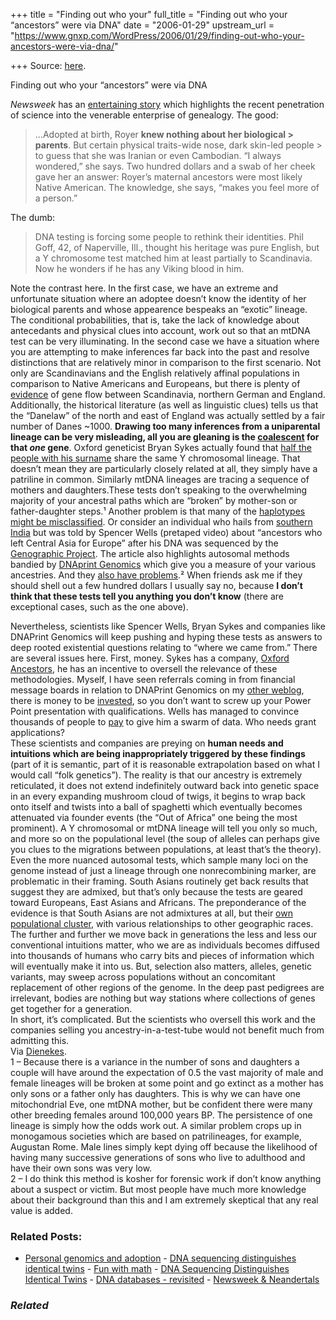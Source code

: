 +++
title = "Finding out who your"
full_title = "Finding out who your “ancestors” were via DNA"
date = "2006-01-29"
upstream_url = "https://www.gnxp.com/WordPress/2006/01/29/finding-out-who-your-ancestors-were-via-dna/"

+++
Source: [here](https://www.gnxp.com/WordPress/2006/01/29/finding-out-who-your-ancestors-were-via-dna/).

Finding out who your “ancestors” were via DNA

*Newsweek* has an [entertaining story](https://msnbc.msn.com/id/11080815/site/newsweek/) which highlights the recent penetration of science into the venerable enterprise of genealogy. The good:

> …Adopted at birth, Royer **knew nothing about her biological > parents**. But certain physical traits-wide nose, dark skin-led people > to guess that she was Iranian or even Cambodian. “I always wondered,” she says. Two hundred dollars and a swab of her cheek gave her an answer: Royer’s maternal ancestors were most likely Native American. The knowledge, she says, “makes you feel more of a person.”

The dumb:

> DNA testing is forcing some people to rethink their identities. Phil Goff, 42, of Naperville, Ill., thought his heritage was pure English, but a Y chromosome test matched him at least partially to Scandinavia. Now he wonders if he has any Viking blood in him.

Note the contrast here. In the first case, we have an extreme and unfortunate situation where an adoptee doesn’t know the identity of her biological parents and whose appearence bespeaks an “exotic” lineage. The conditional probabilities, that is, take the lack of knowledge about antecedants and physical clues into account, work out so that an mtDNA test can be very illuminating. In the second case we have a situation where you are attempting to make inferences far back into the past and resolve distinctions that are relatively minor in comparison to the first scenario. Not only are Scandinavians and the English relatively affinal populations in comparison to Native Americans and Europeans, but there is plenty of [evidence](https://www.gnxp.com/MT2/archives/000648.html) of gene flow between Scandinavia, northern German and England. Additionally, the historical literature (as well as linguistic clues) tells us that the “Danelaw” of the north and east of England was actually settled by a fair number of Danes \~1000. **Drawing too many inferences from a uniparental lineage can be very misleading, all you are gleaning is the [coalescent](http://www.coalescenttheory.com/) for that *one* gene**. Oxford geneticist Bryan Sykes actually found that [half the people with his surname](http://www.bbc.co.uk/education/beyond/factsheets/surnames/surnames_prog1.shtml) share the same Y chromosomal lineage. That doesn’t mean they are particularly closely related at all, they simply have a patriline in common. Similarly mtDNA lineages are tracing a sequence of mothers and daughters.These tests don’t speaking to the overwhelming majority of your ancestral paths which are “broken” by mother-son or father-daughter steps.¹ Another problem is that many of the [haplotypes might be misclassified](https://dienekes.blogspot.com/2005/12/more-on-cohen-modal-haplotype.html). Or consider an individual who hails from [southern India](https://bantwal.blogspot.com/2005/11/my-ancestor-didnt-take-that-route-dr.html) but was told by Spencer Wells (pretaped video) about “ancestors who left Central Asia for Europe” after his DNA was sequenced by the [Genographic Project](https://www3.nationalgeographic.com/genographic/index.html). The article also highlights autosomal methods bandied by [DNAprint Genomics](http://www.dnaprint.com/welcome/) which give you a measure of your various ancestries. And they [also have problems](http://johnhawks.net/weblog/topics/race/race_testing_penn_state_2005.html).² When friends ask me if they should shell out a few hundred dollars I usually say no, because **I don’t think that these tests tell you anything you don’t know** (there are exceptional cases, such as the one above).

  
Nevertheless, scientists like Spencer Wells, Bryan Sykes and companies like DNAPrint Genomics will keep pushing and hyping these tests as answers to deep rooted existential questions relating to “where we came from.” There are several issues here. First, money. Sykes has a company, [Oxford Ancestors](http://www.oxfordancestors.com/), he has an incentive to oversell the relevance of these methodologies. Myself, I have seen referrals coming in from financial message boards in relation to DNAPrint Genomics on my [other weblog](https://www.gnxp.com), there is money to be [invested](http://www.dnaprint.com/welcome/investorrelations/), so you don’t want to screw up your Power Point presentation with qualifications. Wells has managed to convince thousands of people to [pay](https://www3.nationalgeographic.com/genographic/participate.html) to give him a swarm of data. Who needs grant applications?  
These scientists and companies are preying on **human needs and intuitions which are being inappropriately triggered by these findings** (part of it is semantic, part of it is reasonable extrapolation based on what I would call “folk genetics”). The reality is that our ancestry is extremely reticulated, it does not extend indefinitely outward back into genetic space in an every expanding mushroom cloud of twigs, it begins to wrap back onto itself and twists into a ball of spaghetti which eventually becomes attenuated via founder events (the “Out of Africa” one being the most prominent). A Y chromosomal or mtDNA lineage will tell you only so much, and more so on the populational level (the soup of alleles can perhaps give you clues to the migrations between populations, at least that’s the theory). Even the more nuanced autosomal tests, which sample many loci on the genome instead of just a lineage through one nonrecombining marker, are problematic in their framing. South Asians routinely get back results that suggest they are admixed, but that’s only because the tests are geared toward Europeans, East Asians and Africans. The preponderance of the evidence is that South Asians are not admixtures at all, but their [own populational cluster](http://news.nationalgeographic.com/news/2006/01/0110_060110_india_genes.html), with various relationships to other geographic races. The further and further we move back in generations the less and less our conventional intuitions matter, who we are as individuals becomes diffused into thousands of humans who carry bits and pieces of information which will eventually make it into us. But, selection also matters, alleles, genetic variants, may sweep across populations without an concomitant replacement of other regions of the genome. In the deep past pedigrees are irrelevant, bodies are nothing but way stations where collections of genes get together for a generation.  
In short, it’s complicated. But the scientists who oversell this work and the companies selling you ancestry-in-a-test-tube would not benefit much from admitting this.  
Via [Dienekes](http://dienekes.blogspto.com).  
1 – Because there is a variance in the number of sons and daughters a couple will have around the expectation of 0.5 the vast majority of male and female lineages will be broken at some point and go extinct as a mother has only sons or a father only has daughters. This is why we can have one mitochondrial Eve, one mtDNA mother, but be confident there were many other breeding females around 100,000 years BP. The persistence of one lineage is simply how the odds work out. A similar problem crops up in monogamous societies which are based on patrilineages, for example, Augustan Rome. Male lines simply kept dying off because the likelihood of having many successive generations of sons who live to adulthood and have their own sons was very low.  
2 – I do think this method is kosher for forensic work if don’t know anything about a suspect or victim. But most people have much more knowledge about their background than this and I am extremely skeptical that any real value is added.

### Related Posts:

- [Personal genomics and
  adoption](https://www.gnxp.com/WordPress/2012/01/23/personal-genomics-and-adoption/) - [DNA sequencing distinguishes identical
  twins](https://www.gnxp.com/WordPress/2014/09/11/dna-sequencing-distinguishes-identical-twins-2/) - [Fun with
  math](https://www.gnxp.com/WordPress/2005/12/07/fun-with-math/) - [DNA Sequencing Distinguishes Identical
  Twins](https://www.gnxp.com/WordPress/2014/09/11/dna-sequencing-distinguishes-identical-twins/) - [DNA databases -
  revisited](https://www.gnxp.com/WordPress/2006/05/24/dna-databases-revisited/) - [Newsweek &
  Neandertals](https://www.gnxp.com/WordPress/2006/11/19/newsweek-neandertals/)

### *Related*

[](https://www.addtoany.com/add_to/facebook?linkurl=https%3A%2F%2Fwww.gnxp.com%2FWordPress%2F2006%2F01%2F29%2Ffinding-out-who-your-ancestors-were-via-dna%2F&linkname=Finding%20out%20who%20your%20%E2%80%9Cancestors%E2%80%9D%20were%20via%20DNA "Facebook")[](https://www.addtoany.com/add_to/twitter?linkurl=https%3A%2F%2Fwww.gnxp.com%2FWordPress%2F2006%2F01%2F29%2Ffinding-out-who-your-ancestors-were-via-dna%2F&linkname=Finding%20out%20who%20your%20%E2%80%9Cancestors%E2%80%9D%20were%20via%20DNA "Twitter")[](https://www.addtoany.com/add_to/email?linkurl=https%3A%2F%2Fwww.gnxp.com%2FWordPress%2F2006%2F01%2F29%2Ffinding-out-who-your-ancestors-were-via-dna%2F&linkname=Finding%20out%20who%20your%20%E2%80%9Cancestors%E2%80%9D%20were%20via%20DNA "Email")[](https://www.addtoany.com/share)

